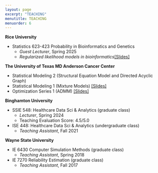 ```yaml
---
layout: page
excerpt: "TEACHING"
menutitle: TEACHING
menuorder: 6
---
```

__Rice University__
- Statistics 623-423 Probability in Bioinformatics and Genetics
     - *Guest Lecturer*, Spring 2025
     - *Regularized likelihood models in bioinformatics*[[Slides]](/files/An_Introduction_to_ADMM.pdf)

__The University of Texas MD Anderson Cancer Center__
- Statistical Modeling 2 (Structural Equation Model and Directed Acyclic Graph)
- Statistical Modeling 1 (Mixture Models) [[Slides]](files/An_Introduction_to_Mixture_Models.pdf)
- Optimization Series 1 (ADMM) [[Slides]](/files/An_Introduction_to_ADMM.pdf)

__Binghamton University__
- SSIE 548: Healthcare Data Sci & Analytics (graduate class)
     - *Lecturer*, Spring 2024
     - Teaching Evaluation Score: 4.5/5.0 
- ISE 448: Healthcare Data Sci & Analytics (undergraduate class)
     - *Teaching Assistant*, Fall 2021 
     
__Wayne State University__
 - IE 6430 Computer Simulation Methods (graduate class)
     - *Teaching Assistant*, Spring 2018
 - IE 7270 Reliability Estimation (graduate class)
     - *Teaching Assistant*, Fall 2017


